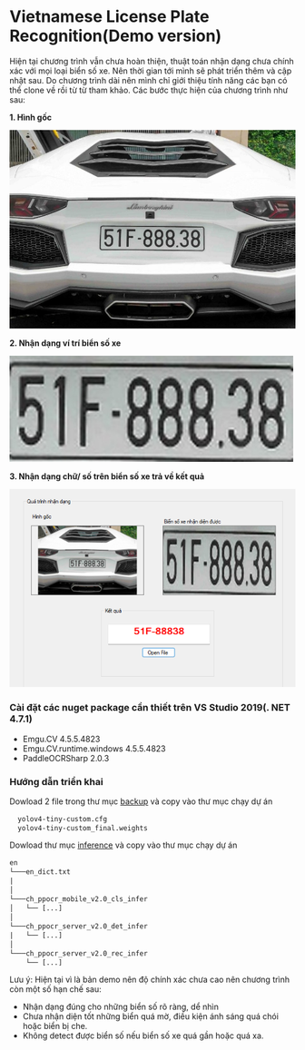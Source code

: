 # Vietnamese License Plate Recognition(Demo version)
Hiện tại chương trình vẫn chưa hoàn thiện, thuật toán nhận dạng chưa chính xác với mọi loại biển số xe. Nên thời gian tới mình sẽ phát triển thêm và cập nhật sau. Do chương trình dài nên mình chỉ giới thiệu tính năng các bạn có thể clone về rồi từ từ tham khảo. Các bước thực hiện của chương trình như sau: 

**1. Hình gốc**

![img1.jpg](https://github.com/sangnv3007/VLPR/blob/master/test1.jpg)

**2. Nhận dạng ví trí biển số xe**

![img2.jpg](https://github.com/sangnv3007/VLPR/blob/master/imgtest.jpg)

**3. Nhận dạng chữ/ số trên biển số xe trả về kết quả**

![img3.jpg](https://github.com/sangnv3007/VLPR/blob/master/Screenshot%202022-08-05%20100934.png)
### Cài đặt các nuget package cần thiết trên VS Studio 2019(. NET 4.7.1)
* Emgu.CV 4.5.5.4823
* Emgu.CV.runtime.windows 4.5.5.4823
* PaddleOCRSharp 2.0.3

### Hướng dẫn triển khai
Dowload 2 file trong thư mục [backup](https://drive.google.com/drive/folders/1YROQ6bVRuFmmfAjJAS0O6tI85vbsYfxV?usp=sharing) và copy vào thư mục chạy dự án
```
  yolov4-tiny-custom.cfg
  yolov4-tiny-custom_final.weights
```
Dowload thư mục [inference](https://drive.google.com/drive/folders/1YROQ6bVRuFmmfAjJAS0O6tI85vbsYfxV?usp=sharing) và copy vào thư mục chạy dự án
```
en
└───en_dict.txt
|
│     
└───ch_ppocr_mobile_v2.0_cls_infer
│   └── [...]
│   
└───ch_ppocr_server_v2.0_det_infer
|   └── [...]
│
└───ch_ppocr_server_v2.0_rec_infer
    └── [...] 
```

Lưu ý: Hiện tại vì là bản demo nên độ chính xác chưa cao nên chương trình còn một số hạn chế sau:
- Nhận dạng đúng cho những biển số rõ ràng, dể nhìn
- Chưa nhận diện tốt những biển quá mờ, điều kiện ánh sáng quá chói hoặc biển bị che.
- Không detect được biển số nếu biển số xe quá gần hoặc quá xa.
